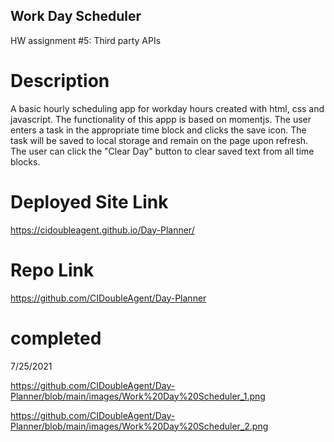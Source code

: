 ## Work Day Scheduler
HW assignment #5: Third party APIs

# Description
A basic hourly scheduling app for workday hours created with html, css and javascript. The functionality of this appp is based on momentjs. The user enters a task in the appropriate time block and clicks the save icon. The task will be saved to local storage and remain on the page upon refresh. The user can click the "Clear Day" button to clear saved text from all time blocks.

# Deployed Site Link
https://cidoubleagent.github.io/Day-Planner/

# Repo Link
https://github.com/CIDoubleAgent/Day-Planner

# completed
7/25/2021

https://github.com/CIDoubleAgent/Day-Planner/blob/main/images/Work%20Day%20Scheduler_1.png

https://github.com/CIDoubleAgent/Day-Planner/blob/main/images/Work%20Day%20Scheduler_2.png
